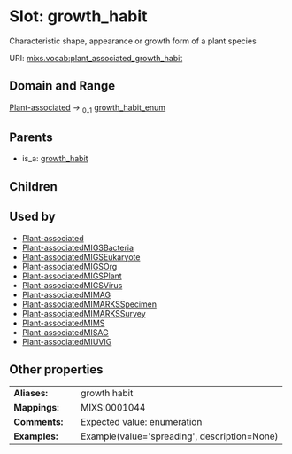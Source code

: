 
# Slot: growth_habit


Characteristic shape, appearance or growth form of a plant species

URI: [mixs.vocab:plant_associated_growth_habit](https://w3id.org/mixs/vocab/plant_associated_growth_habit)


## Domain and Range

[Plant-associated](Plant-associated.md) &#8594;  <sub>0..1</sub> [growth_habit_enum](growth_habit_enum.md)

## Parents

 *  is_a: [growth_habit](growth_habit.md)

## Children


## Used by

 * [Plant-associated](Plant-associated.md)
 * [Plant-associatedMIGSBacteria](Plant-associatedMIGSBacteria.md)
 * [Plant-associatedMIGSEukaryote](Plant-associatedMIGSEukaryote.md)
 * [Plant-associatedMIGSOrg](Plant-associatedMIGSOrg.md)
 * [Plant-associatedMIGSPlant](Plant-associatedMIGSPlant.md)
 * [Plant-associatedMIGSVirus](Plant-associatedMIGSVirus.md)
 * [Plant-associatedMIMAG](Plant-associatedMIMAG.md)
 * [Plant-associatedMIMARKSSpecimen](Plant-associatedMIMARKSSpecimen.md)
 * [Plant-associatedMIMARKSSurvey](Plant-associatedMIMARKSSurvey.md)
 * [Plant-associatedMIMS](Plant-associatedMIMS.md)
 * [Plant-associatedMISAG](Plant-associatedMISAG.md)
 * [Plant-associatedMIUVIG](Plant-associatedMIUVIG.md)

## Other properties

|  |  |  |
| --- | --- | --- |
| **Aliases:** | | growth habit |
| **Mappings:** | | MIXS:0001044 |
| **Comments:** | | Expected value: enumeration |
| **Examples:** | | Example(value='spreading', description=None) |

